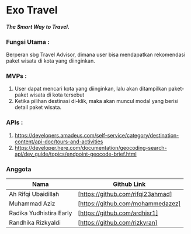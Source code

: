# Exo Travel
#### _The Smart Way to Travel._


### Fungsi Utama : 
Berperan sbg Travel Advisor, dimana user bisa mendapatkan rekomendasi paket wisata di kota yang diinginkan.

### MVPs :

1. User dapat mencari kota yang diinginkan, lalu akan ditampilkan paket-paket wisata di kota tersebut
2. Ketika pilihan destinasi di-klik, maka akan muncul modal yang berisi detail paket wisata.

### APIs :
1. https://developers.amadeus.com/self-service/category/destination-content/api-doc/tours-and-activities
2. https://developer.here.com/documentation/geocoding-search-api/dev_guide/topics/endpoint-geocode-brief.html

### Anggota

| Nama | Github Link |
| ------ | ------ |
| Ah Rifqi Ubaidillah | [https://github.com/rifqi23ahmad] |
| Muhammad Aziz | [https://github.com/mohammedazez] |
| Radika Yudhistira Early | [https://github.com/ardhisr1] |
| Randhika Rizkyaldi | [https://github.com/rizkyran] |

